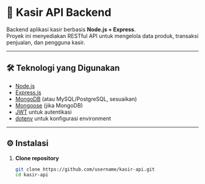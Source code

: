# 🧾 Kasir API Backend

Backend aplikasi kasir berbasis **Node.js + Express**.  
Proyek ini menyediakan RESTful API untuk mengelola data produk, transaksi penjualan, dan pengguna kasir.

---

## 🛠️ Teknologi yang Digunakan

- [Node.js](https://nodejs.org/)
- [Express.js](https://expressjs.com/)
- [MongoDB](https://www.mongodb.com/) (atau MySQL/PostgreSQL, sesuaikan)
- [Mongoose](https://mongoosejs.com/) (jika MongoDB)
- [JWT](https://jwt.io/) untuk autentikasi
- [dotenv](https://www.npmjs.com/package/dotenv) untuk konfigurasi environment

---

## ⚙️ Instalasi

1. **Clone repository**
   ```bash
   git clone https://github.com/username/kasir-api.git
   cd kasir-api
   ```
